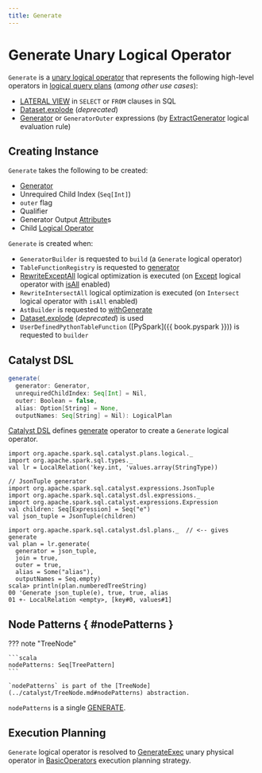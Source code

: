 ```yaml
---
title: Generate
---
```


# Generate Unary Logical Operator

`Generate` is a [unary logical operator](LogicalPlan.md#UnaryNode) that represents the following high-level operators in [logical query plans](LogicalPlan.md) (_among other use cases_):

* [LATERAL VIEW](../sql/AstBuilder.md#withGenerate) in `SELECT` or `FROM` clauses in SQL
* [Dataset.explode](../Dataset.md#explode) (_deprecated_)
* [Generator](../expressions/Generator.md) or `GeneratorOuter` expressions (by [ExtractGenerator](../Analyzer.md#ExtractGenerator) logical evaluation rule)

## Creating Instance

`Generate` takes the following to be created:

* <span id="generator"> [Generator](../expressions/Generator.md)
* <span id="unrequiredChildIndex"> Unrequired Child Index (`Seq[Int]`)
* <span id="outer"> `outer` flag
* <span id="qualifier"> Qualifier
* <span id="generatorOutput"> Generator Output [Attribute](../expressions/Attribute.md)s
* <span id="child"> Child [Logical Operator](LogicalPlan.md)

`Generate` is created when:

* `GeneratorBuilder` is requested to `build` (a `Generate` logical operator)
* `TableFunctionRegistry` is requested to [generator](../TableFunctionRegistry.md#generator)
* [RewriteExceptAll](../logical-optimizations/RewriteExceptAll.md) logical optimization is executed (on [Except](Except.md) logical operator with [isAll](Except.md#isAll) enabled)
* `RewriteIntersectAll` logical optimization is executed (on `Intersect` logical operator with `isAll` enabled)
* `AstBuilder` is requested to [withGenerate](../sql/AstBuilder.md#withGenerate)
* [Dataset.explode](../Dataset.md#explode) (_deprecated_) is used
* `UserDefinedPythonTableFunction` ([PySpark]({{ book.pyspark }})) is requested to `builder`

## Catalyst DSL

```scala
generate(
  generator: Generator,
  unrequiredChildIndex: Seq[Int] = Nil,
  outer: Boolean = false,
  alias: Option[String] = None,
  outputNames: Seq[String] = Nil): LogicalPlan
```

[Catalyst DSL](../catalyst-dsl/index.md) defines [generate](../catalyst-dsl/DslLogicalPlan.md#generate) operator to create a `Generate` logical operator.

```text
import org.apache.spark.sql.catalyst.plans.logical._
import org.apache.spark.sql.types._
val lr = LocalRelation('key.int, 'values.array(StringType))

// JsonTuple generator
import org.apache.spark.sql.catalyst.expressions.JsonTuple
import org.apache.spark.sql.catalyst.dsl.expressions._
import org.apache.spark.sql.catalyst.expressions.Expression
val children: Seq[Expression] = Seq("e")
val json_tuple = JsonTuple(children)

import org.apache.spark.sql.catalyst.dsl.plans._  // <-- gives generate
val plan = lr.generate(
  generator = json_tuple,
  join = true,
  outer = true,
  alias = Some("alias"),
  outputNames = Seq.empty)
scala> println(plan.numberedTreeString)
00 'Generate json_tuple(e), true, true, alias
01 +- LocalRelation <empty>, [key#0, values#1]
```

## Node Patterns { #nodePatterns }

??? note "TreeNode"

    ```scala
    nodePatterns: Seq[TreePattern]
    ```

    `nodePatterns` is part of the [TreeNode](../catalyst/TreeNode.md#nodePatterns) abstraction.

`nodePatterns` is a single [GENERATE](../catalyst/TreePattern.md#GENERATE).

## Execution Planning

`Generate` logical operator is resolved to [GenerateExec](../physical-operators/GenerateExec.md) unary physical operator in [BasicOperators](../execution-planning-strategies/BasicOperators.md#Generate) execution planning strategy.
